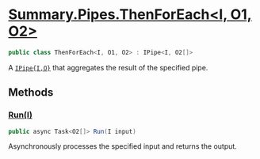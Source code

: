 # [Summary.Pipes.ThenForEach<I, O1, O2>](../src/Core/Pipes/ThenForEach.cs#L6)
```cs
public class ThenForEach<I, O1, O2> : IPipe<I, O2[]>
```

A [`IPipe{I,O}`](./Summary.Pipes.IPipe{I,O}.md) that aggregates the result of the specified pipe.

## Methods
### [Run(I)](../src/Core/Pipes/ThenForEach.cs#L9)
```cs
public async Task<O2[]> Run(I input)
```

Asynchronously processes the specified input and returns the output.

